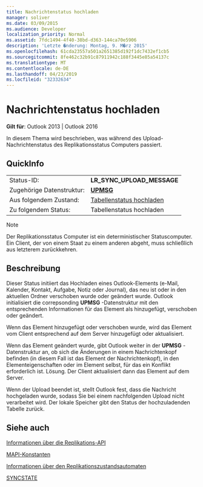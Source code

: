 ```yaml
---
title: Nachrichtenstatus hochladen
manager: soliver
ms.date: 03/09/2015
ms.audience: Developer
localization_priority: Normal
ms.assetid: 7fdc1494-4f40-38bd-d363-144ca70e5906
description: 'Letzte �nderung: Montag, 9. M�rz 2015'
ms.openlocfilehash: 61cda23557a501a2651385d192f1dc7432ef1cb5
ms.sourcegitcommit: 8fe462c32b91c87911942c188f3445e85a54137c
ms.translationtype: MT
ms.contentlocale: de-DE
ms.lasthandoff: 04/23/2019
ms.locfileid: "32332634"
---
```

# <a name="upload-message-state"></a>Nachrichtenstatus hochladen

  
  
**Gilt für**: Outlook 2013 | Outlook 2016 
  
 In diesem Thema wird beschrieben, was während des Upload-Nachrichtenstatus des Replikationsstatus Computers passiert. 
  
## <a name="quick-info"></a>QuickInfo

|||
|:-----|:-----|
|Status-ID:  <br/> |**LR_SYNC_UPLOAD_MESSAGE** <br/> |
|Zugehörige Datenstruktur:  <br/> |**[UPMSG](upmsg.md)** <br/> |
|Aus folgendem Zustand:  <br/> |[Tabellenstatus hochladen](upload-table-state.md) <br/> |
|Zu folgendem Status:  <br/> |Tabellenstatus hochladen  <br/> |
   
> [!NOTE]
> Der Replikationsstatus Computer ist ein deterministischer Statuscomputer. Ein Client, der von einem Staat zu einem anderen abgeht, muss schließlich aus letzterem zurückkehren. 
  
## <a name="description"></a>Beschreibung

Dieser Status initiiert das Hochladen eines Outlook-Elements (e-Mail, Kalender, Kontakt, Aufgabe, Notiz oder Journal), das neu ist oder in den aktuellen Ordner verschoben wurde oder geändert wurde. Outlook initialisiert die correpsonding **UPMSG** -Datenstruktur mit den entsprechenden Informationen für das Element als hinzugefügt, verschoben oder geändert. 
  
Wenn das Element hinzugefügt oder verschoben wurde, wird das Element vom Client entsprechend auf dem Server hinzugefügt oder aktualisiert. 
  
Wenn das Element geändert wurde, gibt Outlook weiter in der **UPMSG** -Datenstruktur an, ob sich die Änderungen in einem Nachrichtenkopf befinden (in diesem Fall ist das Element der Nachrichtenkopf), in den Elementeigenschaften oder im Element selbst, für das ein Konflikt erforderlich ist. Lösung. Der Client aktualisiert dann das Element auf dem Server. 
  
Wenn der Upload beendet ist, stellt Outlook fest, dass die Nachricht hochgeladen wurde, sodass Sie bei einem nachfolgenden Upload nicht verarbeitet wird. Der lokale Speicher gibt den Status der hochzuladenden Tabelle zurück.
  
## <a name="see-also"></a>Siehe auch



[Informationen über die Replikations-API](about-the-replication-api.md)
  
[MAPI-Konstanten](mapi-constants.md)
  
[Informationen über den Replikationszustandsautomaten](about-the-replication-state-machine.md)
  
[SYNCSTATE](syncstate.md)

